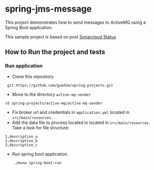 # spring-jms-message

This project demonstrates  how to send messages to ActiveMQ using a Spring Boot application.

This sample project is based on post [Sonarcloud Status](https://sonarcloud.io/api/project_badges/measure?project=com.codenotfound%3Aspring-jms-message-selector&metric=alert_status)

## How to Run the project and tests

### Run application

- Clone this repository 

```
 git https://github.com/guedim/spring-projects.git
```

- Move to the directory `active-mq-sender`

```
cd spring-projects/active-mq/active-mq-sender
```

- Fix broker url and credentials in `application.yml` located in  `src/main/resources`.
- Add the data file to process located in located in  `src/main/resources`. Take a look for file structure:

```csv
1,description_a
2,description_b
3,description_c
````

- Run spring boot application.

```
    ./mvnw spring-boot:run
```
